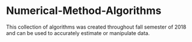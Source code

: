 # Numerical-Method-Algorithms
This collection of algorithms was created throughout fall semester of 2018 and can be used to accurately estimate or manipulate data.

